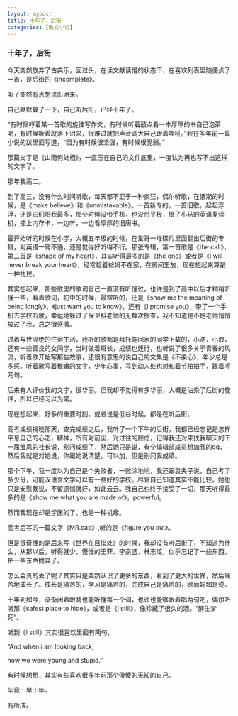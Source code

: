 ```yaml
---
layout: mypost
title: 十年了，后街
categories: [散文小记]
---
```


### 十年了，后街

今天突然放弃了古典乐，回过头，在读文献读懵的状态下，在喜欢列表里随便点了一首，是后街的《incomplete》。

听了突然有点想流出泪来。

自己默默算了一下，自己听后街，已经十年了。

“有时候哼着某一首歌的旋律写作文，有时候听着鼓点看一本厚厚的书自己泡茶喝，有时候听着就落下泪来，很难过就把声音调大自己跟着嘶吼。”我在多年前一篇小说的跋里面写道，“因为有时候很坚强，有时候很脆弱。”

那篇文字是《山雨何处栖》，一直压在自己的文件底里，一度认为再也写不出这样的文字了。

那年我高二。

到了高三，没有什么时间听歌，每天都不亚于一种疯狂，偶尔听歌，在低潮的时候，是《make believe》和《unmistakable》。一首新专的，一首旧歌。起起浮浮，还是它们陪我最多，那个时候没带手机，也没带平板，借了小马的英语复读机，插上内存卡，一边听，一边看厚厚的旧唐书。

最开始听的时候在小学，大概五年级的时候，在堂哥一堆碟片里面翻出后街的专辑，对英语一窍不通，还是觉得好听得不行。那张专辑，第一首歌是《the call》，第二首是《shape of my heart》，其实听得最多的是《the one》或者是《i will never break your heart》，经常趁着爸妈不在家，在房间里放，现在想起来算是一种扰民。

其实想起来，那些歌里的歌词自己一直没有听懂过，也许是到了高中以后才稍稍听懂一些，看着歌词，初中的时候，最常听的，还是《show me the meaning of being longly》，《just want you to know》，还有《i promise you》，带了一个手机去学校听歌，幸运地躲过了保卫科老师的无数次搜查，我不知道是不是老师悄悄放过了我，总之很感激。

过着与世隔绝的住宿生活，我听的歌都是拜托能回家的同学下载的，小浩，小浪，还有一些善良的女同学，当时做着班长，成绩也还行，也听说了很多关于青春的风流，听着歌开始写那些故事，还很有意思的说自己的文集是《不染心》，年少总是多感，听着歌写着稚嫩的文字，少年心事，写到动人处也想和着节拍拍手，跟着哼两句。

后来有人评价我的文字，很华丽。但我却不觉得有多华丽，大概是沾染了后街的旋律，所以已经习以为常。

现在想起来，好多的重要时刻，或者说是低谷时候，都是在听后街。

高考成绩揭晓那天，查完成绩之后，我听了一个下午的后街，我都已经忘记是怎样平息自己的心态，精神，所有对前尘，对过往的顾虑，记得我还对来找我聊天的下一届雏凤的社长说，别问成绩了，然后她只是说，有个编辑部成员想加我的qq，然后我就是对她说，你跟她说清楚，可以加，但是别问我成绩。

那个下午，我一度以为自己是个失败者，一败涂地地，我还跟袁夫子说，自己考了多少分，可能汉语言文学可以有一些好的学校。尽管自己知道其实不能比较。她也只是安慰我说，不留遗憾就好，如此云云。我自己也终于接受了一切，那天听得最多的是《show me what you are made of》，powerful。

然而我现在却是学医的了，也是一种机缘。

高考后写的一篇文字《MR.cao》,听的是《figure you out》。

但是很奇怪的是后来写《世界在目指处》的时候，我却没有听后街了，不知道为什么，从那以后，听得就少，慢慢的王菲、李宗盛、林志炫，似乎忘记了一些东西，把一些东西抛弃了。

怎么会真的丢了呢？其实只是突然认识了更多的东西，看到了更大的世界，然后痛苦地成长了。成长是痛苦的，学习是痛苦的，完成自己是痛苦的，欧丽娟如是说。

十年到如今，渐渐闭着眼睛也能听懂每一个词，也许也能够跟着唱两句吧，偶尔听听那《safest place to hide》，或者是《i still》，像珍藏了很久的酒。“醉生梦死”。

听到《i still》其实很喜欢里面有两句，

“And when i am looking back,

how we were young and stupid.”

有时候想想，其实有些喜欢很多年前那个傻傻的无知的自己。

毕竟一晃十年。

有所成。
